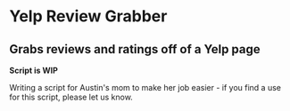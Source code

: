 Yelp Review Grabber
===================
Grabs reviews and ratings off of a Yelp page
---------------------------------------------
**Script is WIP**

Writing a script for Austin's mom to make her job
easier - if you find a use for this script, please let us know.